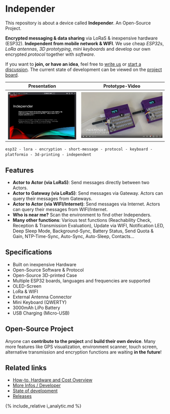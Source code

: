 # Independer

This repository is about a device called **Independer**. An Open-Source Project.

**Encrypted messaging & data sharing** via LoRaS & inexpensive hardware (ESP32). **Independent from mobile network & WIFI**. We use cheap *ESP32s*, *LoRa antennas*, *3D prototyping*, *mini keyboards* and develop our own encrypted *protocol* together with *software*.

If you want to **join, or have an idea**, feel free to [write us](mailto:maximilian@bundscherer-online.de) or [start a discussion](https://github.com/maxbundscherer/independer-loras/discussions). The current state of development can be viewed on the [project board](https://github.com/maxbundscherer/independer-loras/projects/2).

Presentation             |  Prototype-Video
:-------------------------:|:-------------------------:
<a href="http://a-sdr.org/independer/independer.pdf" target="_blank"><img src="images/openpdf.png" style="max-height:250px" /></a> | <a href="https://www.youtube.com/watch?v=-8pI4nHZv2M" target="_blank"><img src="images/play.png" style="max-height:250px"/></a>

``esp32 - lora - encryption - short-message - protocol - keyboard - platformio - 3d-printing - independent``

## Features

- **Actor to Actor (via LoRaS)**: Send messages directly between two Actors.
- **Actor to Gateway (via LoRaS)**: Send messages via Gateway. Actors can query their messages from Gateways.
- **Actor to Actor (via WIFI/Internet)**: Send messages via Internet. Actors can query their messages from WIFI/Internet.
- **Who is near me?** Scan the environment to find other Independers.
- **Many other functions**: Various test functions (Reachability Check, Reception & Transmission Evaluation), Update via WIFI, Notification LED, Deep Sleep Mode, Background-Sync, Battery Status, Send Quota & Gain, NTP-Time-Sync, Auto-Sync, Auto-Sleep, Contacts...

## Specifications

- Built on inexpensive Hardware
- Open-Source Software & Protocol
- Open-Source 3D-printed Case
- Multiple ESP32 boards, languages and frequencies are supported
- OLED-Screen
- LoRa & WIFI
- External Antenna Connector
- Mini Keyboard (QWERTY)
- 3000mAh LiPo Battery
- USB Charging (Micro-USB)

## Open-Source Project

Anyone can **contribute to the project** and **build their own device**. Many more features like GPS visualization, environment scanner, touch screen, alternative transmission and encryption functions are waiting **in the future**!

## Related links

- [How-to, Hardware and Cost Overview](https://github.com/maxbundscherer/independer-loras/blob/master/docs/howto.md)
- [More Infos / Developer](https://github.com/maxbundscherer/independer-loras)
- [State of development](https://github.com/maxbundscherer/independer-loras/projects/2)
- [Releases](https://github.com/maxbundscherer/independer-loras/releases)

{% include_relative i_analytic.md %}
